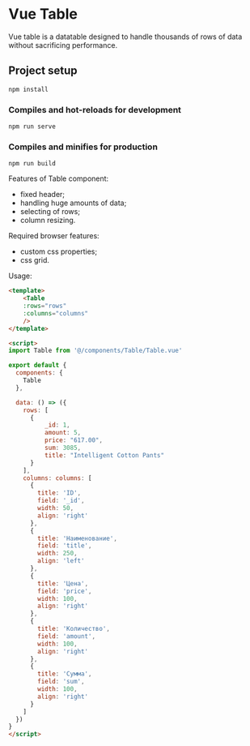 # Vue Table

Vue table is a datatable designed to handle thousands of rows of data without sacrificing performance.

## Project setup
```
npm install
```

### Compiles and hot-reloads for development
```
npm run serve
```

### Compiles and minifies for production
```
npm run build
```

Features of Table component:
 * fixed header;
 * handling huge amounts of data;
 * selecting of rows;
 * column resizing.

Required browser features:
 * custom css properties;
 * css grid. 

Usage:
```html
<template>
    <Table
    :rows="rows"
    :columns="columns"
    />
</template>

<script>
import Table from '@/components/Table/Table.vue'

export default {
  components: {
    Table
  },

  data: () => ({
    rows: [
      {
          _id: 1,
          amount: 5,
          price: "617.00",
          sum: 3085,
          title: "Intelligent Cotton Pants"
      }
    ],
    columns: columns: [
      {
        title: 'ID',
        field: '_id',
        width: 50,
        align: 'right'
      },
      {
        title: 'Наименование',
        field: 'title',
        width: 250,
        align: 'left'
      },
      {
        title: 'Цена',
        field: 'price',
        width: 100,
        align: 'right'
      },
      {
        title: 'Количество',
        field: 'amount',
        width: 100,
        align: 'right'
      },
      {
        title: 'Сумма',
        field: 'sum',
        width: 100,
        align: 'right'
      }
    ]
  })
}
</script>
```
